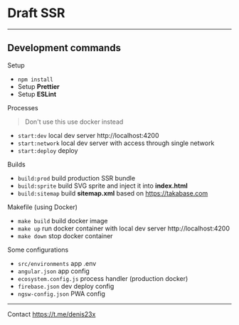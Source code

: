# Draft SSR

---

## Development commands

Setup

- `npm install`
- Setup **Prettier**
- Setup **ESLint**

Processes

> Don't use this use docker instead

- `start:dev` local dev server http://localhost:4200
- `start:network` local dev server with access through single network
- `start:deploy` deploy

Builds

- `build:prod` build production SSR bundle
- `build:sprite` build SVG sprite and inject it into **index.html**
- `build:sitemap` build **sitemap.xml** based on https://takabase.com

Makefile (using Docker)

- `make build` build docker image
- `make up` run docker container with local dev server http://localhost:4200
- `make down` stop docker container

Some configurations

- `src/environments` app .env
- `angular.json` app config
- `ecosystem.config.js` process handler (production docker)
- `firebase.json` dev deploy config
- `ngsw-config.json` PWA config

---

Contact https://t.me/denis23x
